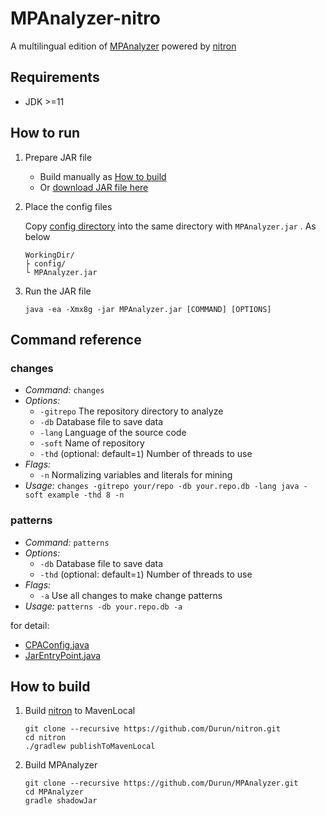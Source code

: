 MPAnalyzer-nitro
==========

A multilingual edition of [MPAnalyzer](https://github.com/YoshikiHigo/MPAnalyzer) powered by [nitron](https://github.com/Durun/nitron)

## Requirements
- JDK >=11

## How to run
1. Prepare JAR file
    - Build manually as [How to build](#how-to-build)
    - Or [download JAR file here](https://github.com/Durun/MPAnalyzer/releases/tag/v0.1-SNAPSHOT)
    
1. Place the config files

   Copy [config directory](https://github.com/Durun/nitron/tree/master/config) into the same directory with `MPAnalyzer.jar`
   . As below
    ```
    WorkingDir/
    ├ config/
    └ MPAnalyzer.jar
    ```

1. Run the JAR file
    ```
    java -ea -Xmx8g -jar MPAnalyzer.jar [COMMAND] [OPTIONS]
    ```


## Command reference
### changes
- *Command:* `changes`
- *Options:*
    - `-gitrepo` The repository directory to analyze
    - `-db` Database file to save data
    - `-lang` Language of the source code
    - `-soft` Name of repository
    - `-thd` (optional: default=`1`) Number of threads to use
- *Flags:*
    - `-n` Normalizing variables and literals for mining 
- *Usage:* `changes -gitrepo your/repo -db your.repo.db -lang java -soft example -thd 8 -n`

### patterns
- *Command:* `patterns`
- *Options:*
    - `-db` Database file to save data
    - `-thd` (optional: default=`1`) Number of threads to use
- *Flags:*
    - `-a` Use all changes to make change patterns
- *Usage:* `patterns -db your.repo.db -a`

for detail:
- [CPAConfig.java](https://github.com/Durun/MPAnalyzer/blob/master/src/main/java/yoshikihigo/cpanalyzer/CPAConfig.java)
- [JarEntryPoint.java](https://github.com/Durun/MPAnalyzer/blob/master/src/main/java/yoshikihigo/cpanalyzer/JarEntryPoint.java)


## How to build
<a name="how-to-build"></a>
1. Build [nitron](https://github.com/Durun/nitron) to MavenLocal
    ```shell
    git clone --recursive https://github.com/Durun/nitron.git
    cd nitron
    ./gradlew publishToMavenLocal
    ```
1. Build MPAnalyzer
    ```shell
    git clone --recursive https://github.com/Durun/MPAnalyzer.git
    cd MPAnalyzer
    gradle shadowJar
    ```
